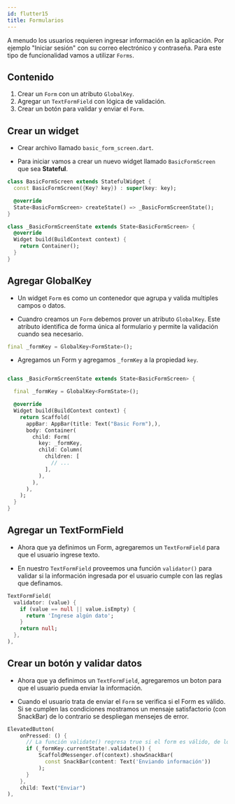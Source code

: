 ```yaml
---
id: flutter15
title: Formularios
---
```


A menudo los usuarios requieren ingresar información en la aplicación. Por ejemplo "Iniciar sesión" con su correo electrónico y contraseña. Para este tipo de funcionalidad vamos a utilizar `Forms`.

## Contenido

1. Crear un `Form` con un atributo `GlobalKey`.
2. Agregar un `TextFormField` con lógica de validación.
3. Crear un botón para validar y enviar el `Form`.

## Crear un widget

* Crear archivo llamado `basic_form_screen.dart`.

* Para iniciar vamos a crear un nuevo widget llamado `BasicFormScreen` que sea **Stateful**.

```dart
class BasicFormScreen extends StatefulWidget {
  const BasicFormScreen({Key? key}) : super(key: key);

  @override
  State<BasicFormScreen> createState() => _BasicFormScreenState();
}

class _BasicFormScreenState extends State<BasicFormScreen> {
  @override
  Widget build(BuildContext context) {
    return Container();
  }
}
```

## Agregar GlobalKey

* Un widget `Form` es como un contenedor que agrupa y valida multiples campos o datos.

* Cuandro creamos un `Form` debemos prover un atributo `GlobalKey`. Este atributo identifica de forma única al formulario y permite la validación cuando sea necesario.

```dart
final _formKey = GlobalKey<FormState>();
```

* Agregamos un Form y agregamos `_formKey` a la propiedad `key`.

```dart

class _BasicFormScreenState extends State<BasicFormScreen> {

  final _formKey = GlobalKey<FormState>();

  @override
  Widget build(BuildContext context) {
    return Scaffold(
      appBar: AppBar(title: Text("Basic Form"),),
      body: Container(
        child: Form(
          key: _formKey,
          child: Column(
            children: [
              // ...
            ],
          ),
        ),
      ),
    );
  }
}

```  

## Agregar un TextFormField

* Ahora que ya definimos un Form, agregaremos un `TextFormField` para que el usuario ingrese texto.

* En nuestro `TextFormField` proveemos una función `validator()` para validar si la información ingresada por el usuario cumple con las reglas que definamos.

```dart
TextFormField(
  validator: (value) {
    if (value == null || value.isEmpty) {
      return 'Ingrese algún dato';
    }
    return null;
  },
),
```

## Crear un botón y validar datos

* Ahora que ya definimos un `TextFormField`, agregaremos un boton para que el usuario pueda enviar la información.

* Cuando el usuario trata de enviar el `Form` se verifica si el Form es válido. Si se cumplen las condiciones mostramos un mensaje satisfactorio (con SnackBar) de lo contrario se despliegan mensejes de error.

```dart
ElevatedButton(
    onPressed: () {
      // La función validate() regresa true si el form es válido, de lo contrario es false
      if (_formKey.currentState!.validate()) {
          ScaffoldMessenger.of(context).showSnackBar(
            const SnackBar(content: Text('Enviando información'))
          );
      }
    },
    child: Text("Enviar")
),
```
